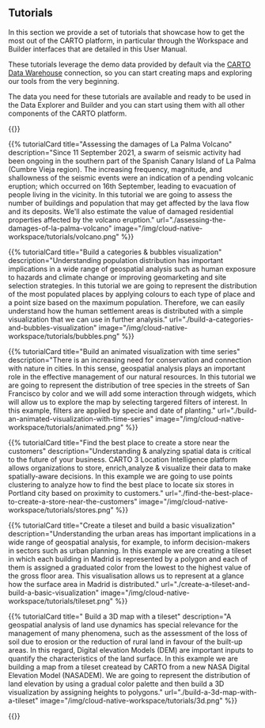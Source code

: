 ## Tutorials

In this section we provide a set of tutorials that showcase how to get the most out of the CARTO platform, in particular through the Workspace and Builder interfaces that are detailed in this User Manual.

These tutorials leverage the demo data provided by default via the [CARTO Data Warehouse](../../connections/carto-data-warehouse) connection, so you can start creating maps and exploring our tools from the very beginning. 

The data you need for these tutorials are available and ready to be used in the Data Explorer and Builder and you can start using them with all other components of the CARTO platform.

{{<grid>}}

{{% tutorialCard title="Assessing the damages of La Palma Volcano" description="Since 11 September 2021, a swarm of seismic activity had been ongoing in the southern part of the Spanish Canary Island of La Palma (Cumbre Vieja region). The increasing frequency, magnitude, and shallowness of the seismic events were an indication of a pending volcanic eruption; which occurred on 16th September, leading to evacuation of people living in the vicinity. In this tutorial we are going to assess the number of buildings and population that may get affected by the lava flow and its deposits. We'll also estimate the value of damaged residential properties affected by the volcano eruption." url="./assessing-the-damages-of-la-palma-volcano" image="/img/cloud-native-workspace/tutorials/volcano.png" %}}

{{% tutorialCard title="Build a categories & bubbles visualization" description="Understanding population distribution has important implications in a wide range of geospatial analysis such as human exposure to hazards and climate change or improving geomarketing and site selection strategies. In this tutorial we are going to represent the distribution of the most populated places by applying colours to each type of place and a point size based on the maximum population. Therefore, we can easily understand how the human settlement areas is distributed with a simple visualization that we can use in further analysis." url="./build-a-categories-and-bubbles-visualization" image="/img/cloud-native-workspace/tutorials/bubbles.png" %}}

{{% tutorialCard title="Build an animated visualization with time series" description="There is an increasing need for conservation and connection with nature in cities. In this sense, geospatial analysis plays an important role in the effective management of our natural resources. In this tutorial we are going to represent the distribution of tree species in the streets of San Francisco by color and we will add some interaction through widgets, which will allow us to explore the map by selecting targered filters of interest. In this example, filters are applied by specie and date of planting." url="./build-an-animated-visualization-with-time-series" image="/img/cloud-native-workspace/tutorials/animated.png" %}}

{{% tutorialCard title="Find the best place to create a store near the customers" description="Understanding & analyzing spatial data is critical to the future of your business. CARTO 3 Location Intelligence platform allows organizations to store, enrich,analyze & visualize their data to make spatially-aware decisions. In this example we are going to use points clustering to analyze how to find the best place to locate six stores in Portland city based on proximity to customers." url="./find-the-best-place-to-create-a-store-near-the-customers" image="/img/cloud-native-workspace/tutorials/stores.png" %}}

{{% tutorialCard title="Create a tileset and build a basic visualization" description="Understanding the urban areas has important implications in a wide range of geospatial analysis, for example, to inform decision-makers in sectors such as urban planning. In this example we are creating a tileset in which each building in Madrid is represented by a polygon and each of them is assigned a graduated color from the lowest to the highest value of the gross floor area. This visualisation allows us to represent at a glance how the surface area in Madrid is distributed." url="./create-a-tileset-and-build-a-basic-visualization" image="/img/cloud-native-workspace/tutorials/tileset.png" %}}

{{% tutorialCard title=" Build a 3D map with a tileset" description="A geospatial analysis of land use dynamics has special relevance for the management of many phenomena, such as the assessment of the loss of soil due to erosion or the reduction of rural land in favour of the built-up areas. In this regard, Digital elevation Models (DEM) are important inputs to quantify the characteristics of the land surface. In this example we are building a map from a tileset createad by CARTO from a new NASA Digital Elevation Model (NASADEM). We are going to represent the distribution of land elevation by using a gradual color palette and then build a 3D visualization by assigning heights to polygons." url="./build-a-3d-map-with-a-tileset" image="/img/cloud-native-workspace/tutorials/3d.png" %}}

{{</grid>}}
